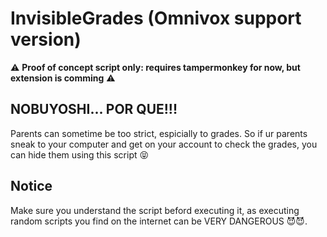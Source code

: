 # InvisibleGrades (Omnivox support version)

⚠️ **Proof of concept script only: requires tampermonkey for now, but extension is comming** ⚠️

## NOBUYOSHI... POR QUE!!!
Parents can sometime be too strict, espicially to grades. So if ur parents sneak to your computer and get on your account to check the grades, you can hide them using this script 😝

## Notice
Make sure you understand the script beford executing it, as executing random scripts you find on the internet can be VERY DANGEROUS 😈😈.
